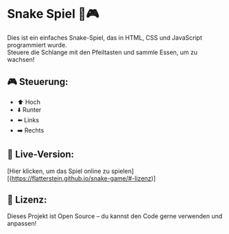 # Snake Spiel 🐍🎮

Dies ist ein einfaches Snake-Spiel, das in HTML, CSS und JavaScript programmiert wurde.  
Steuere die Schlange mit den Pfeiltasten und sammle Essen, um zu wachsen!

## 🎮 Steuerung:
- ⬆️ Hoch
- ⬇️ Runter
- ⬅️ Links
- ➡️ Rechts

## 🚀 Live-Version:
[Hier klicken, um das Spiel online zu spielen][(https://flatterstein.github.io/snake-game/#-lizenz)]

## 📜 Lizenz:
Dieses Projekt ist Open Source – du kannst den Code gerne verwenden und anpassen!
